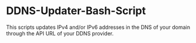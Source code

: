 # DDNS-Updater-Bash-Script
This scripts updates IPv4 and/or IPv6 addresses in the DNS of your domain through the API URL of your DDNS provider.
